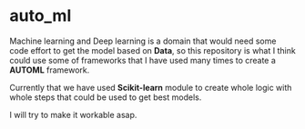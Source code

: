 # auto_ml
Machine learning and Deep learning is a domain that would need some code effort to get the model based on **Data**, so 
this repository is what I think could use some of frameworks that I have used many times to create a **AUTOML** 
framework.

Currently that we have used **Scikit-learn** module to create whole logic with whole steps that could be used to get 
best models.

I will try to make it workable asap.
